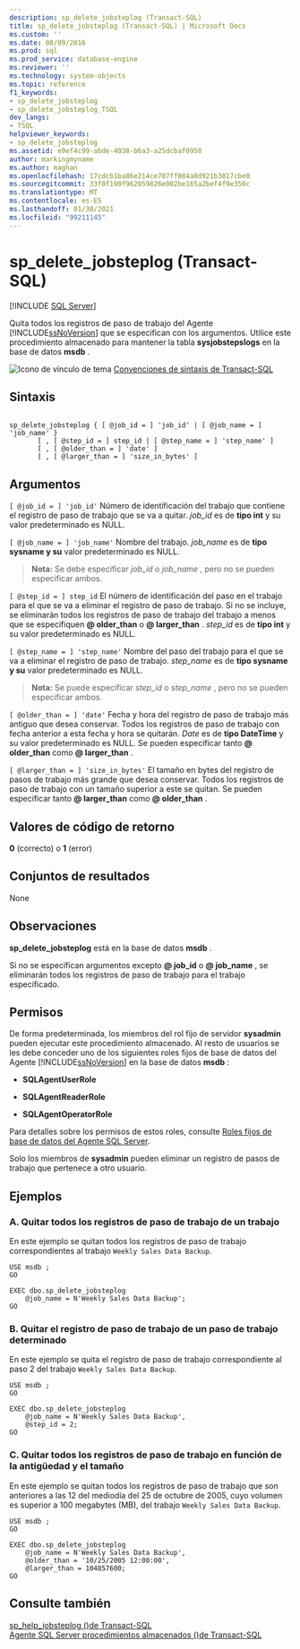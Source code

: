 ```yaml
---
description: sp_delete_jobsteplog (Transact-SQL)
title: sp_delete_jobsteplog (Transact-SQL) | Microsoft Docs
ms.custom: ''
ms.date: 08/09/2016
ms.prod: sql
ms.prod_service: database-engine
ms.reviewer: ''
ms.technology: system-objects
ms.topic: reference
f1_keywords:
- sp_delete_jobsteplog
- sp_delete_jobsteplog_TSQL
dev_langs:
- TSQL
helpviewer_keywords:
- sp_delete_jobsteplog
ms.assetid: e9ef4c99-abde-4038-b6a3-a25dcbaf0958
author: markingmyname
ms.author: maghan
ms.openlocfilehash: 17cdcb1ba86e214ce707ff084a0d921b3817cbe0
ms.sourcegitcommit: 33f0f190f962059826e002be165a2bef4f9e350c
ms.translationtype: MT
ms.contentlocale: es-ES
ms.lasthandoff: 01/30/2021
ms.locfileid: "99211145"
---
```

# <a name="sp_delete_jobsteplog-transact-sql"></a>sp_delete_jobsteplog (Transact-SQL)
[!INCLUDE [SQL Server](../../includes/applies-to-version/sqlserver.md)]

  Quita todos los registros de paso de trabajo del Agente [!INCLUDE[ssNoVersion](../../includes/ssnoversion-md.md)] que se especifican con los argumentos. Utilice este procedimiento almacenado para mantener la tabla **sysjobstepslogs** en la base de datos **msdb** .  
  
  
 ![Icono de vínculo de tema](../../database-engine/configure-windows/media/topic-link.gif "Icono de vínculo de tema") [Convenciones de sintaxis de Transact-SQL](../../t-sql/language-elements/transact-sql-syntax-conventions-transact-sql.md)  
  
## <a name="syntax"></a>Sintaxis  
  
```  
  
sp_delete_jobsteplog { [ @job_id = ] 'job_id' | [ @job_name = ] 'job_name' }  
       [ , [ @step_id = ] step_id | [ @step_name = ] 'step_name' ]  
       [ , [ @older_than = ] 'date' ]  
       [ , [ @larger_than = ] 'size_in_bytes' ]  
```  
  
## <a name="arguments"></a>Argumentos  
`[ @job_id = ] 'job_id'` Número de identificación del trabajo que contiene el registro de paso de trabajo que se va a quitar. *job_id* es de **tipo int** y su valor predeterminado es NULL.  
  
`[ @job_name = ] 'job_name'` Nombre del trabajo. *job_name* es de **tipo sysname y su** valor predeterminado es NULL.  
  
> **Nota:** Se debe especificar *job_id* o *job_name* , pero no se pueden especificar ambos.  
  
`[ @step_id = ] step_id` El número de identificación del paso en el trabajo para el que se va a eliminar el registro de paso de trabajo. Si no se incluye, se eliminarán todos los registros de paso de trabajo del trabajo a menos que se especifiquen **\@ older_than** o **\@ larger_than** . *step_id* es de **tipo int** y su valor predeterminado es NULL.  
  
`[ @step_name = ] 'step_name'` Nombre del paso del trabajo para el que se va a eliminar el registro de paso de trabajo. *step_name* es de **tipo sysname y su** valor predeterminado es NULL.  
  
> **Nota:** Se puede especificar *step_id* o *step_name* , pero no se pueden especificar ambos.  
  
`[ @older_than = ] 'date'` Fecha y hora del registro de paso de trabajo más antiguo que desea conservar. Todos los registros de paso de trabajo con fecha anterior a esta fecha y hora se quitarán. *Date* es de **tipo DateTime** y su valor predeterminado es NULL. Se pueden especificar tanto **\@ older_than** como **\@ larger_than** .  
  
`[ @larger_than = ] 'size_in_bytes'` El tamaño en bytes del registro de pasos de trabajo más grande que desea conservar. Todos los registros de paso de trabajo con un tamaño superior a este se quitan. Se pueden especificar tanto **\@ larger_than** como **\@ older_than** .  
  
## <a name="return-code-values"></a>Valores de código de retorno  
 **0** (correcto) o **1** (error)  
  
## <a name="result-sets"></a>Conjuntos de resultados  
 None  
  
## <a name="remarks"></a>Observaciones  
 **sp_delete_jobsteplog** está en la base de datos **msdb** .  
  
 Si no se especifican argumentos excepto **\@ job_id** o **\@ job_name** , se eliminarán todos los registros de paso de trabajo para el trabajo especificado.  
  
## <a name="permissions"></a>Permisos  
 De forma predeterminada, los miembros del rol fijo de servidor **sysadmin** pueden ejecutar este procedimiento almacenado. Al resto de usuarios se les debe conceder uno de los siguientes roles fijos de base de datos del Agente [!INCLUDE[ssNoVersion](../../includes/ssnoversion-md.md)] en la base de datos **msdb** :  
  
-   **SQLAgentUserRole**  
  
-   **SQLAgentReaderRole**  
  
-   **SQLAgentOperatorRole**  
  
 Para detalles sobre los permisos de estos roles, consulte [Roles fijos de base de datos del Agente SQL Server](../../ssms/agent/sql-server-agent-fixed-database-roles.md).  
  
 Solo los miembros de **sysadmin** pueden eliminar un registro de pasos de trabajo que pertenece a otro usuario.  
  
## <a name="examples"></a>Ejemplos  
  
### <a name="a-removing-all-job-step-logs-from-a-job"></a>A. Quitar todos los registros de paso de trabajo de un trabajo  
 En este ejemplo se quitan todos los registros de paso de trabajo correspondientes al trabajo `Weekly Sales Data Backup`.  
  
```  
USE msdb ;  
GO  
  
EXEC dbo.sp_delete_jobsteplog  
    @job_name = N'Weekly Sales Data Backup';  
GO  
```  
  
### <a name="b-removing-the-job-step-log-for-a-particular-job-step"></a>B. Quitar el registro de paso de trabajo de un paso de trabajo determinado  
 En este ejemplo se quita el registro de paso de trabajo correspondiente al paso 2 del trabajo `Weekly Sales Data Backup`.  
  
```  
USE msdb ;  
GO  
  
EXEC dbo.sp_delete_jobsteplog  
    @job_name = N'Weekly Sales Data Backup',  
    @step_id = 2;  
GO  
```  
  
### <a name="c-removing-all-job-step-logs-based-on-age-and-size"></a>C. Quitar todos los registros de paso de trabajo en función de la antigüedad y el tamaño  
 En este ejemplo se quitan todos los registros de paso de trabajo que son anteriores a las 12 del mediodía del 25 de octubre de 2005, cuyo volumen es superior a 100 megabytes (MB), del trabajo `Weekly Sales Data Backup`.  
  
```  
USE msdb ;  
GO  
  
EXEC dbo.sp_delete_jobsteplog  
    @job_name = N'Weekly Sales Data Backup',  
    @older_than = '10/25/2005 12:00:00',  
    @larger_than = 104857600;  
GO  
```  
  
## <a name="see-also"></a>Consulte también  
 [sp_help_jobsteplog &#40;&#41;de Transact-SQL ](../../relational-databases/system-stored-procedures/sp-help-jobsteplog-transact-sql.md)   
 [Agente SQL Server procedimientos almacenados &#40;&#41;de Transact-SQL ](../../relational-databases/system-stored-procedures/sql-server-agent-stored-procedures-transact-sql.md)  
  
  
